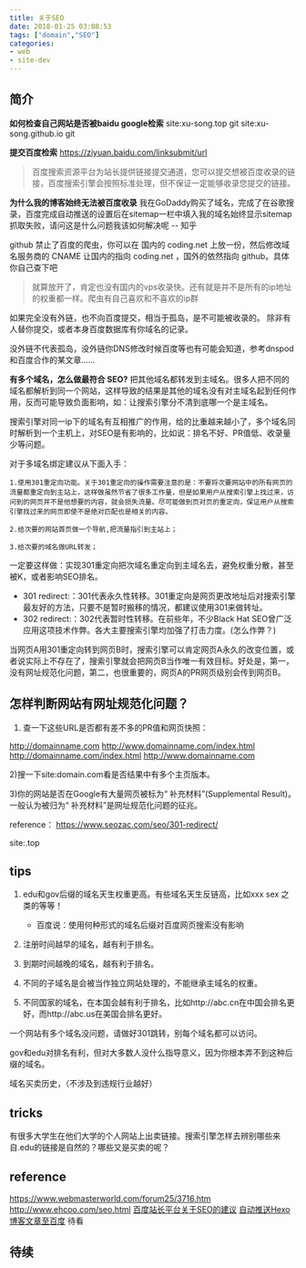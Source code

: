 ```yaml
---
title: 关于SEO
date: 2018-01-25 03:08:53
tags: ["domain","SEO"]
categories:
- web
- site-dev
---
```


## 简介

**如何检查自己网站是否被baidu google检索**
site:xu-song.top git
site:xu-song.github.io git

**提交百度检索**
https://ziyuan.baidu.com/linksubmit/url

 >百度搜索资源平台为站长提供链接提交通道，您可以提交想被百度收录的链接，百度搜索引擎会按照标准处理，但不保证一定能够收录您提交的链接。


**为什么我的博客始终无法被百度收录**
我在GoDaddy购买了域名，完成了在谷歌搜录，百度完成自动推送的设置后在sitemap一栏中填入我的域名始终显示sitemap抓取失败，请问这是什么问题我该如何解决呢   -- 知乎

github 禁止了百度的爬虫，你可以在 国内的 coding.net 上放一份，然后修改域名服务商的 CNAME 让国内的指向 coding.net ，国外的依然指向 github。具体你自己查下吧

> 就算放开了，肯定也没有国内的vps收录快。还有就是并不是所有的ip地址的权重都一样。爬虫有自己喜欢和不喜欢的ip群

如果完全没有外链，也不向百度提交，相当于孤岛，是不可能被收录的。
除非有人替你提交，或者本身百度数据库有你域名的记录。

没外链不代表孤岛，没外链你DNS修改时候百度等也有可能会知道，参考dnspod和百度合作的某文章……

**有多个域名，怎么做最符合 SEO?**
把其他域名都转发到主域名。很多人把不同的域名都解析到同一个网站，这样导致的结果是其他的域名没有对主域名起到任何作用，反而可能导致负面影响，如：让搜索引擎分不清到底哪一个是主域名。

搜索引擎对同一ip下的域名有互相推广的作用，给的比重越来越小了，多个域名同时解析到一个主机上，对SEO是有影响的，比如说：排名不好、PR值低、收录量少等问题。

对于多域名绑定建议从下面入手：

    1.使用301重定向功能。关于301重定向的操作需要注意的是：不要将次要网站中的所有网页的流量都重定向到主站上，这样做虽然节省了很多工作量，但是如果用户从搜索引擎上找过来，访问到的网页并不是他想要的内容，就会损失流量。尽可能做到页对页的重定向，保证用户从搜索引擎找过来的网页即使不是绝对匹配也是相关的内容。

    2.给次要的网站首页做一个导航,把流量指引到主站上；

    3.给次要的域名做URL转发；

一定要这样做：实现301重定向把次域名重定向到主域名去，避免权重分散，甚至被K，或者影响SEO排名。

- 301 redirect:：301代表永久性转移。301重定向是网页更改地址后对搜索引擎最友好的方法，只要不是暂时搬移的情况，都建议使用301来做转址。
- 302 redirect:：302代表暂时性转移。在前些年，不少Black Hat SEO曾广泛应用这项技术作弊。各大主要搜索引擎均加强了打击力度。(怎么作弊？)

当网页A用301重定向转到网页B时，搜索引擎可以肯定网页A永久的改变位置，或者说实际上不存在了，搜索引擎就会把网页B当作唯一有效目标。好处是，第一，没有网址规范化问题，第二，也很重要的，网页A的PR网页级别会传到网页B。


## 怎样判断网站有网址规范化问题？
1) 查一下这些URL是否都有差不多的PR值和网页快照：

http://domainname.com
http://www.domainname.com/index.html
http://domainname.com/index.html
http://www.domainname.com

2)搜一下site:domain.com看是否结果中有多个主页版本。

3)你的网站是否在Google有大量网页被标为“ 补充材料”(Supplemental Result)。一般认为被归为“ 补充材料”是网址规范化问题的征兆。

reference： https://www.seozac.com/seo/301-redirect/

site:.top
## tips
1. edu和gov后缀的域名天生权重更高。有些域名天生反链高，比如xxx   sex   之类的等等！
    - 百度说：使用何种形式的域名后缀对百度网页搜索没有影响

2. 注册时间越早的域名，越有利于排名。

3. 到期时间越晚的域名，越有利于排名。

4. 不同的子域名是会被当作独立网站处理的，不能继承主域名的权重。

5. 不同国家的域名，在本国会越有利于排名，比如http://abc.cn在中国会排名更好，而http://abc.us在美国会排名更好。

一个网站有多个域名没问题，请做好301跳转，别每个域名都可以访问。

gov和edu对排名有利，但对大多数人没什么指导意义，因为你根本弄不到这种后缀的域名。

域名买卖历史，（不涉及到违规行业越好）




## tricks

有很多大学生在他们大学的个人网站上出卖链接。搜索引擎怎样去辨别哪些来自.edu的链接是自然的？哪些又是买卖的呢？


## reference
https://www.webmasterworld.com/forum25/3716.htm
http://www.ehcoo.com/seo.html
[百度站长平台关于SEO的建议](https://ziyuan.baidu.com/college/articleinfo?id=36)
[自动推送Hexo博客文章至百度](https://lemonxq.cn/2017/11/23/[%E8%87%AA%E5%88%B6%E5%B7%A5%E5%85%B7]%E5%AE%9E%E7%8E%B0%E8%87%AA%E5%8A%A8%E6%8E%A8%E9%80%81Hexo%E5%8D%9A%E5%AE%A2%E6%96%87%E7%AB%A0%E8%87%B3%E7%99%BE%E5%BA%A6/) 待看

## 待续
